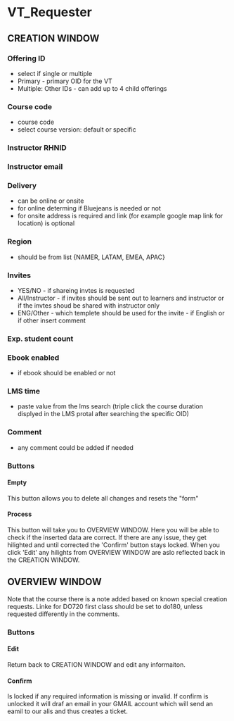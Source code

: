 # VT_Requester

## CREATION WINDOW
### Offering ID
- select if single or multiple
- Primary - primary OID for the VT
- Multiple: Other IDs - can add up to 4 child offerings

### Course code
- course code
- select course version: default or specific

### Instructor RHNID
### Instructor email

### Delivery
- can be online or onsite
- for online determing if Bluejeans is needed or not
- for onsite address is required and link (for example google map link for location) is optional

### Region
- should be from list {NAMER, LATAM, EMEA, APAC}

### Invites
- YES/NO - if shareing invtes is requested
- All/Instructor - if invites should be sent out to learners and instructor or if the invtes shoud be shared with
instructor only
- ENG/Other - which templete should be used for the invite - if English or if other insert comment

### Exp. student count

### Ebook enabled
- if ebook should be enabled or not

### LMS time
- paste value from the lms search (triple click the course duration displyed in the LMS protal after searching the specific OID)

### Comment
- any comment could be added if needed

### Buttons

#### Empty
This button allows you to delete all changes and resets the "form"

#### Process
This button will take you to OVERVIEW WINDOW. Here you will be able to check if the inserted data are correct. If there are any issue, they get hilighted and until corrected the 'Confirm' button stays locked.
When you click 'Edit' any hilights from OVERVIEW WINDOW are aslo reflected back in the CREATION WINDOW.

## OVERVIEW WINDOW
Note that the course there is a note added based on known special creation requests. Linke for DO720 first class should be set to do180, unless requested differently in the comments.

### Buttons

#### Edit
Return back to CREATION WINDOW and edit any informaiton.

#### Confirm
Is locked if any required information is missing or invalid.
If confirm is unlocked it will draf an email in your GMAIL account which will send an eamil to our alis and thus creates a ticket.

